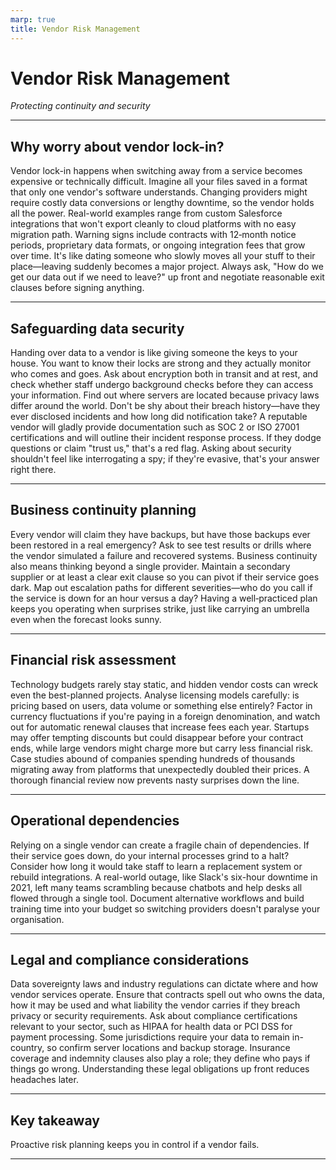 ```yaml
---
marp: true
title: Vendor Risk Management
---
```


# Vendor Risk Management
*Protecting continuity and security*

---

## Why worry about vendor lock-in?

Vendor lock-in happens when switching away from a service becomes expensive or 
technically difficult. Imagine all your files saved in a format that only one
vendor's software understands. Changing providers might require costly data
conversions or lengthy downtime, so the vendor holds all the power. Real-world
examples range from custom Salesforce integrations that won't export cleanly to
cloud platforms with no easy migration path. Warning signs include contracts
with 12‑month notice periods, proprietary data formats, or ongoing integration
fees that grow over time. It's like dating someone who slowly moves all your
stuff to their place—leaving suddenly becomes a major project. Always ask,
"How do we get our data out if we need to leave?" up front and negotiate
reasonable exit clauses before signing anything.

---

## Safeguarding data security

Handing over data to a vendor is like giving someone the keys to your house.
You want to know their locks are strong and they actually monitor who comes and
goes. Ask about encryption both in transit and at rest, and check whether staff
undergo background checks before they can access your information. Find out
where servers are located because privacy laws differ around the world. Don't be
shy about their breach history—have they ever disclosed incidents and how long
did notification take? A reputable vendor will gladly provide documentation such
as SOC 2 or ISO 27001 certifications and will outline their incident response
process. If they dodge questions or claim "trust us," that's a red flag. Asking
about security shouldn't feel like interrogating a spy; if they're evasive,
that's your answer right there.

---

## Business continuity planning

Every vendor will claim they have backups, but have those backups ever been
restored in a real emergency? Ask to see test results or drills where the vendor
simulated a failure and recovered systems. Business continuity also means
thinking beyond a single provider. Maintain a secondary supplier or at least a
clear exit clause so you can pivot if their service goes dark. Map out
escalation paths for different severities—who do you call if the service is down
for an hour versus a day? Having a well‑practiced plan keeps you operating when
surprises strike, just like carrying an umbrella even when the forecast looks
sunny.

---

## Financial risk assessment

Technology budgets rarely stay static, and hidden vendor costs can wreck even the best-planned projects. Analyse licensing models carefully: is pricing based on users, data volume or something else entirely? Factor in currency fluctuations if you're paying in a foreign denomination, and watch out for automatic renewal clauses that increase fees each year. Startups may offer tempting discounts but could disappear before your contract ends, while large vendors might charge more but carry less financial risk. Case studies abound of companies spending hundreds of thousands migrating away from platforms that unexpectedly doubled their prices. A thorough financial review now prevents nasty surprises down the line.

---

## Operational dependencies

Relying on a single vendor can create a fragile chain of dependencies. If their service goes down, do your internal processes grind to a halt? Consider how long it would take staff to learn a replacement system or rebuild integrations. A real-world outage, like Slack's six-hour downtime in 2021, left many teams scrambling because chatbots and help desks all flowed through a single tool. Document alternative workflows and build training time into your budget so switching providers doesn't paralyse your organisation.

---

## Legal and compliance considerations

Data sovereignty laws and industry regulations can dictate where and how vendor services operate. Ensure that contracts spell out who owns the data, how it may be used and what liability the vendor carries if they breach privacy or security requirements. Ask about compliance certifications relevant to your sector, such as HIPAA for health data or PCI DSS for payment processing. Some jurisdictions require your data to remain in-country, so confirm server locations and backup storage. Insurance coverage and indemnity clauses also play a role; they define who pays if things go wrong. Understanding these legal obligations up front reduces headaches later.

---

## Key takeaway
Proactive risk planning keeps you in control if a vendor fails.

---

